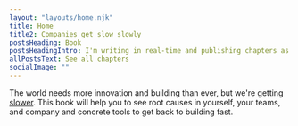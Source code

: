 ```yaml
---
layout: "layouts/home.njk"
title: Home
title2: Companies get slow slowly
postsHeading: Book
postsHeadingIntro: I'm writing in real-time and publishing chapters as they come. I didn't want to hold back content that can help you today! One day it will be time to re-arrange, bundle, and publish. But for now, it's time to write.
allPostsText: See all chapters
socialImage: ""
---
```


The world needs more innovation and building than ever, but we're getting <ins>[slower](https://patrickcollison.com/fast)</ins>. This book will help you to see root causes in yourself, your teams, and company and concrete tools to get back to building fast.